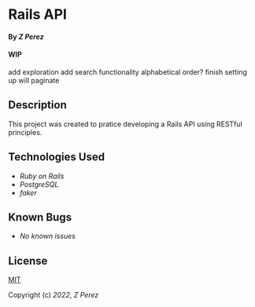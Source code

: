 # Rails API

#### By _**Z Perez**_

#### WIP
add exploration
add search functionality
alphabetical order?
finish setting up will paginate

## Description

This project was created to pratice developing a Rails API using RESTful principles.

## Technologies Used

* _Ruby on Rails_
* _PostgreSQL_
* _faker_

## Known Bugs
* _No known issues_

## License
[MIT](https://choosealicense.com/licenses/mit/)

Copyright (c) _2022_, _Z Perez_